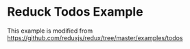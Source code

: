 # Reduck Todos Example

This example is modified from https://github.com/reduxjs/redux/tree/master/examples/todos
